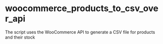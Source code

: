 # woocommerce_products_to_csv_over_api
The script uses the WooCommerce API to generate a CSV file for products and their stock
